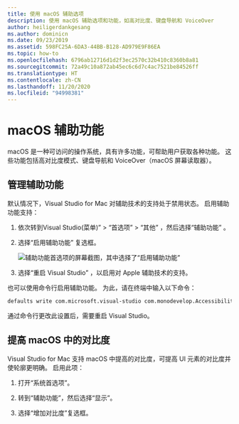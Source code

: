 ```yaml
---
title: 使用 macOS 辅助选项
description: 使用 macOS 辅助选项和功能，如高对比度、键盘导航和 VoiceOver
author: heiligerdankgesang
ms.author: dominicn
ms.date: 09/23/2019
ms.assetid: 598FC25A-6DA3-44BB-B128-AD979E9F86EA
ms.topic: how-to
ms.openlocfilehash: 6796ab12716d1d2f3ec2570c32b410c8360b8a81
ms.sourcegitcommit: 72a49c10a872ab45ec6c6d7c4ac7521be84526ff
ms.translationtype: HT
ms.contentlocale: zh-CN
ms.lasthandoff: 11/20/2020
ms.locfileid: "94998381"
---
```

# <a name="accessibility-features-of-macos"></a>macOS 辅助功能

macOS 是一种可访问的操作系统，具有许多功能，可帮助用户获取各种功能。 这些功能包括高对比度模式、键盘导航和 VoiceOver（macOS 屏幕读取器）。

## <a name="enable-accessibility-features"></a>管理辅助功能

默认情况下，Visual Studio for Mac 对辅助技术的支持处于禁用状态。 启用辅助功能支持：

1. 依次转到Visual Studio(菜单)”   > “首选项”   > “其他”  ，然后选择“辅助功能”  。

1. 选择“启用辅助功能”  复选框。

   ![辅助功能首选项的屏幕截图，其中选择了“启用辅助功能”](media/accessibility-preferences.png)

1. 选择“重启 Visual Studio”  ，以启用对 Apple 辅助技术的支持。

也可以使用命令行启用辅助功能。 为此，请在终端中输入以下命令：

```bash
defaults write com.microsoft.visual-studio com.monodevelop.AccessibilityEnabled 1
```

通过命令行更改此设置后，需要重启 Visual Studio。

## <a name="increase-the-contrast-in-macos"></a>提高 macOS 中的对比度

Visual Studio for Mac 支持 macOS 中提高的对比度，可提高 UI 元素的对比度并使轮廓更明确。 启用此项：

1. 打开“系统首选项”。

1. 转到“辅助功能”，然后选择“显示”。

1. 选择“增加对比度”复选框。
